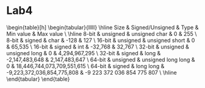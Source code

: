 Lab4
====
\begin{table}[h]
\begin{tabular}{lllll}
\hline
Size   & Signed/Unsigned & Type               & Min value                  & Max value                  \\ \hline
8-bit  & unsigned        & unsigned char      & 0                          & 255                        \\
8-bit  & signed          & char               & -128                       & 127                        \\
16-bit & unsigned        & unsigned short     & 0                          & 65,535                     \\
16-bit & signed          & int                & -32,768                    & 32,767                     \\
32-bit & unsigned        & unsigned long      & 0                          & 4,294,967,295              \\
32-bit & signed          & long               & -2,147,483,648             & 2,147,483,647              \\
64-bit & unsigned        & unsigned long long & 0                          & 18,446,744,073,709,551,615 \\
64-bit & signed          & long long          & -9,223,372,036,854,775,808 & -9 223 372 036 854 775 807 \\ \hline
\end{tabular}
\end{table}
